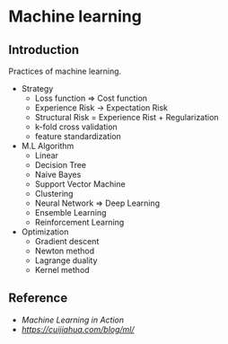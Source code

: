# Machine learning
## Introduction
Practices of machine learning.

- Strategy
    - Loss function => Cost function
    - Experience Risk -> Expectation Risk
    - Structural Risk = Experience Rist + Regularization
    - k-fold cross validation
    - feature standardization
- M.L Algorithm
    - Linear
    - Decision Tree
    - Naive Bayes
    - Support Vector Machine
    - Clustering
    - Neural Network => Deep Learning
    - Ensemble Learning
    - Reinforcement Learning
- Optimization
    - Gradient descent
    - Newton method
    - Lagrange duality
    - Kernel method

## Reference
- *Machine Learning in Action*
- *https://cuijiahua.com/blog/ml/*